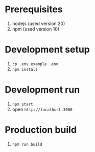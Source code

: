 # Prerequisites
1. nodejs (used version 20)
1. npm (used version 10)

# Development setup

1. `cp .env.example .env`
1. `npm install`

# Development run
1. `npm start`
1. open `http://localhost:3000`

# Production build
1. `npm run build`